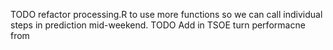 TODO refactor processing.R to use more functions so we can call individual steps in prediction mid-weekend.
TODO Add in TSOE turn performacne from 
